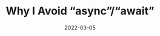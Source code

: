---
date: 2022-03-05
tags:
  - javascript
target_url: https://uniqname.medium.com/why-i-avoid-async-await-7be98014b73e
title: Why I Avoid “async”/“await”
---